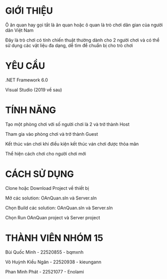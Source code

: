 
# GIỚI THIỆU
Ô ăn quan hay gọi tắt là ăn quan hoặc ô quan là trò chơi dân gian của người dân Việt Nam

Đây là trò chơi có tính chiến thuật thường dành cho 2 người chơi và có thể sử dụng các vật liệu đa dạng, dễ tìm để chuẩn bị cho trò chơi
# YÊU CẦU
.NET Framework 6.0

Visual Studio (2019 về sau)
# TÍNH NĂNG
Tạo một phòng chơi với số người chơi là 2 và trở thành Host

Tham gia vào phòng chơi và trở thành Guest

Kết thúc ván chơi khi điều kiện kết thúc ván chơi được thỏa mãn

Thể hiện cách chơi cho người chơi mới
# CÁCH SỬ DỤNG
Clone hoặc Download Project về thiết bị

Mở các solution: OAnQuan.sln và Server.sln

Chọn Build các solution: OAnQuan.sln và Server.sln

Chọn Run OAnQuan project và Server project

# THÀNH VIÊN NHÓM 15
Bùi Quốc Minh - 22520855 - bqmxnh

Võ Huỳnh Kiều Ngân - 22520938 - kieungann

Phan Minh Phát - 22521077 - Enolami
